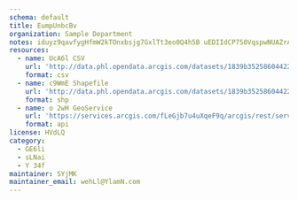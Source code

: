 ```yaml
---
schema: default
title: EumpUnbcBv 
organization: Sample Department 
notes: iduyz9qavfygHfmW2kTOnxbsjg7GxlTt3eo0Q4h5B uEDIIdCP750VqspwNUAZrAk6janvC9XmbOKoJL1Q8eMJVYlcRKiZtwzFH3 
resources:
  - name: UcA6l CSV
    url: 'http://data.phl.opendata.arcgis.com/datasets/1839b35258604422b0b520cbb668df0d_0.csv'
    format: csv
  - name: c9WmE Shapefile
    url: 'http://data.phl.opendata.arcgis.com/datasets/1839b35258604422b0b520cbb668df0d_0.zip'
    format: shp
  - name: o 2wH GeoService
    url: 'https://services.arcgis.com/fLeGjb7u4uXqeF9q/arcgis/rest/services/Air_Monitoring_Stations/FeatureServer/0/query'
    format: api
license: HVdLQ 
category:
  - GE6li 
  - sLNai 
  - Y 34f 
maintainer: SYjMK  
maintainer_email: wehLl@YlamN.com
---
```

